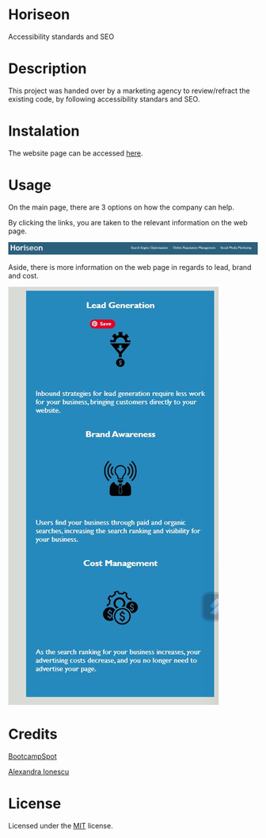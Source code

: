 # Horiseon

Accessibility standards and SEO

# Description

This project was handed over by a marketing agency to review/refract the existing code, by following accessibility standars and SEO.

# Instalation

The website page can be accessed [here](https://ionescuea.github.io/Horiseon/index.html).

# Usage

On the main page, there are 3 options on how the company can help.

By clicking the links, you are taken to the relevant information on the web page.

![Main Menu](assets/images/main-menu.jpg)

Aside, there is more information on the web page in regards to lead, brand and cost.

![Aside](assets/images/lead-brand-cost.jpg)

# Credits

[BootcampSpot](https://github.com/edx)

[Alexandra Ionescu](https://github.com/ionescuea)

# License

Licensed under the [MIT](LICENSE) license.
